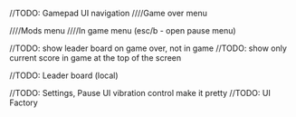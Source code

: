 ﻿
//TODO: Gamepad UI navigation
////Game over menu

////Mods menu
////In game menu (esc/b - open pause menu)

//TODO: show leader board on game over, not in game
//TODO: show only current score in game at the top of the screen

//TODO: Leader board (local)

//TODO: Settings, Pause UI vibration control make it pretty
//TODO: UI Factory